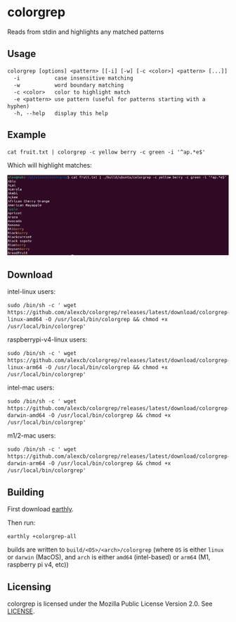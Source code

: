 # colorgrep

Reads from stdin and highlights any matched patterns

## Usage

    colorgrep [options] <pattern> [[-i] [-w] [-c <color>] <pattern> [...]]
      -i           case insensitive matching
      -w           word boundary matching
      -c <color>   color to highlight match
      -e <pattern> use pattern (useful for patterns starting with a hyphen)
      -h, --help   display this help


## Example

    cat fruit.txt | colorgrep -c yellow berry -c green -i '^ap.*e$'

Which will highlight matches:

![screenshot](screenshot.png)

## Download

intel-linux users:

    sudo /bin/sh -c ' wget https://github.com/alexcb/colorgrep/releases/latest/download/colorgrep-linux-amd64 -O /usr/local/bin/colorgrep && chmod +x /usr/local/bin/colorgrep'

raspberrypi-v4-linux users:

    sudo /bin/sh -c ' wget https://github.com/alexcb/colorgrep/releases/latest/download/colorgrep-linux-arm64 -O /usr/local/bin/colorgrep && chmod +x /usr/local/bin/colorgrep'

intel-mac users:

    sudo /bin/sh -c ' wget https://github.com/alexcb/colorgrep/releases/latest/download/colorgrep-darwin-amd64 -O /usr/local/bin/colorgrep && chmod +x /usr/local/bin/colorgrep'

m1/2-mac users:

    sudo /bin/sh -c ' wget https://github.com/alexcb/colorgrep/releases/latest/download/colorgrep-darwin-arm64 -O /usr/local/bin/colorgrep && chmod +x /usr/local/bin/colorgrep'

## Building

First download [earthly](https://github.com/earthly/earthly).

Then run:

    earthly +colorgrep-all

builds are written to `build/<OS>/<arch>/colorgrep` (where `OS` is either `linux` or `darwin` (MacOS), and `arch` is either `amd64` (intel-based) or `arm64` (M1, raspberry pi v4, etc))


## Licensing
colorgrep is licensed under the Mozilla Public License Version 2.0. See [LICENSE](LICENSE).
